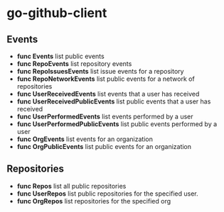 go-github-client
================

Events
------
* **func Events** list public events 
* **func RepoEvents** list repository events
* **func RepoIssuesEvents** list issue events for a repository
* **func RepoNetworkEvents** list public events for a network of repositories
* **func UserReceivedEvents** list events that a user has received
* **func UserReceivedPublicEvents** list public events that a user has received
* **func UserPerformedEvents** list events performed by a user
* **func UserPerformedPublicEvents** list public events performed by a user
* **func OrgEvents** list events for an organization
* **func OrgPublicEvents** list public events for an organization


Repositories
------------
* **func Repos** list all public repositories
* **func UserRepos** list public repositories for the specified user.
* **func OrgRepos** list repositories for the specified org


